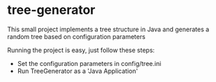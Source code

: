 # tree-generator
This small project implements a tree structure in Java and generates a random tree based on configuration parameters

Running the project is easy, just follow these steps:

- Set the configuration parameters in config/tree.ini
- Run TreeGenerator as a 'Java Application'
